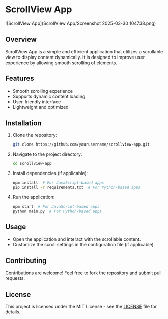 # ScrollView App

![ScrollView App](ScrollView App/Screenshot 2025-03-30 104738.png)

## Overview
ScrollView App is a simple and efficient application that utilizes a scrollable view to display content dynamically. It is designed to improve user experience by allowing smooth scrolling of elements.

## Features
- Smooth scrolling experience
- Supports dynamic content loading
- User-friendly interface
- Lightweight and optimized

## Installation

1. Clone the repository:
   ```sh
   git clone https://github.com/yourusername/scrollview-app.git
   ```
2. Navigate to the project directory:
   ```sh
   cd scrollview-app
   ```
3. Install dependencies (if applicable):
   ```sh
   npm install  # For JavaScript-based apps
   pip install -r requirements.txt  # For Python-based apps
   ```
4. Run the application:
   ```sh
   npm start  # For JavaScript-based apps
   python main.py  # For Python-based apps
   ```

## Usage
- Open the application and interact with the scrollable content.
- Customize the scroll settings in the configuration file (if applicable).

## Contributing
Contributions are welcome! Feel free to fork the repository and submit pull requests.

## License
This project is licensed under the MIT License - see the [LICENSE](LICENSE) file for details.
